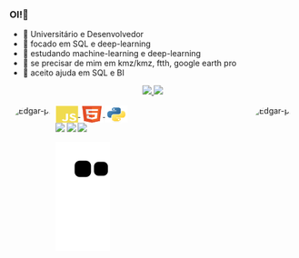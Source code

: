 ### OI!👋


- 🔭 Universitário e Desenvolvedor
- 🌱 focado em SQL e deep-learning 
- 👯 estudando machine-learning e deep-learning
- 🤔 se precisar de mim em kmz/kmz, ftth, google earth pro
- 💬 aceito ajuda em SQL e BI

<div align="center">
  <a href="https://github.com/Edgar-Barroso">
  <img height="180em" src="https://github-readme-stats.vercel.app/api?username=Edgar-Barroso&show_icons=true&theme=dark&include_all_commits=true&count_private=true"/>
  <img height="180em" src="https://github-readme-stats.vercel.app/api/top-langs/?username=Edgar-Barroso&layout=compact&langs_count=7&theme=dark"/>
</div>
<div style="display: inline_block"><br>
  <img align="center" alt="Edgar-Js" height="30" width="40" src="https://raw.githubusercontent.com/devicons/devicon/master/icons/javascript/javascript-plain.svg">
  <img align="center" alt="Edgar-HTML" height="30" width="40" src="https://raw.githubusercontent.com/devicons/devicon/master/icons/html5/html5-original.svg">
  <img align="center" alt="Edgar-Python" height="30" width="40" src="https://raw.githubusercontent.com/devicons/devicon/master/icons/python/python-original.svg">
  <img align="left" alt="Edgar-pic" height="250" style="border-radius:50px;" src="https://tudosobreposgraduacao.files.wordpress.com/2017/06/einstein.jpg">
  <img align="right" alt="Edgar-pic" height="250" style="border-radius:50px;" src="https://camo.githubusercontent.com/74ed5be71a0af8d694fd9d679628db833c8931201edab7a1e9326903c1e48acc/68747470733a2f2f6d69726f2e6d656469756d2e636f6d2f6d61782f313230302f312a33364d454c4568675a735046757a6c5a764f626e78412e676966">
  	
</div>
  

 
<div> 
  <a href="https://www.instagram.com/edgar_barrosoneto" target="_blank"><img src="https://img.shields.io/badge/-Instagram-%23E4405F?style=for-the-badge&logo=instagram&logoColor=white" target="_blank"></a>
  <a href = "mailto:barrosonetojose@gmail.com"><img src="https://img.shields.io/badge/-Gmail-%23333?style=for-the-badge&logo=gmail&logoColor=white" target="_blank"></a>
  <a href="https://www.linkedin.com/in/edgar-barroso-623a72210" target="_blank"><img src="https://img.shields.io/badge/-LinkedIn-%230077B5?style=for-the-badge&logo=linkedin&logoColor=white" target="_blank"></a> 

  ![Snake animation](https://github.com/rafaballerini/rafaballerini/blob/output/github-contribution-grid-snake.svg)
 
</div>
